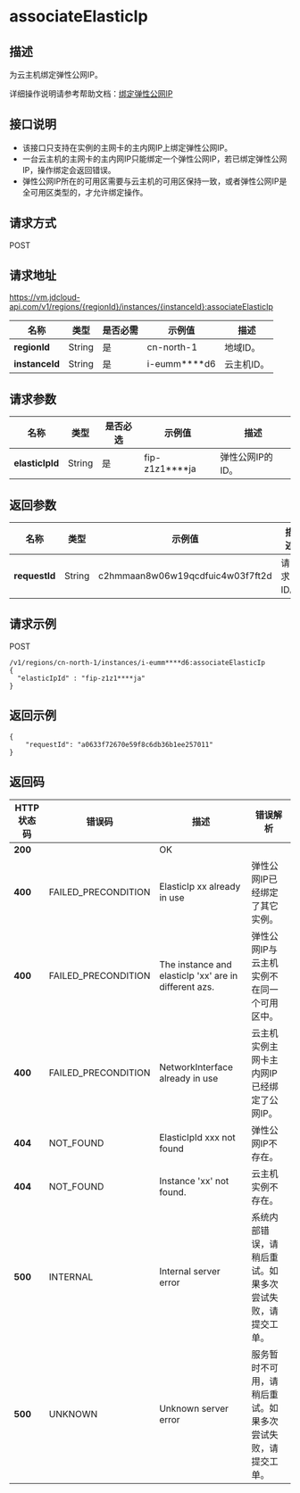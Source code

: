 # associateElasticIp


## 描述

为云主机绑定弹性公网IP。

详细操作说明请参考帮助文档：[绑定弹性公网IP](https://docs.jdcloud.com/cn/virtual-machines/associate-elastic-ip)

## 接口说明
- 该接口只支持在实例的主网卡的主内网IP上绑定弹性公网IP。
- 一台云主机的主网卡的主内网IP只能绑定一个弹性公网IP，若已绑定弹性公网IP，操作绑定会返回错误。
- 弹性公网IP所在的可用区需要与云主机的可用区保持一致，或者弹性公网IP是全可用区类型的，才允许绑定操作。


## 请求方式
POST

## 请求地址
https://vm.jdcloud-api.com/v1/regions/{regionId}/instances/{instanceId}:associateElasticIp

|名称|类型|是否必需|示例值|描述|
|---|---|---|---|---|
|**regionId**|String|是|cn-north-1|地域ID。|
|**instanceId**|String|是|i-eumm****d6|云主机ID。|

## 请求参数
|名称|类型|是否必选|示例值|描述|
|---|---|---|---|---|
|**elasticIpId**|String|是|fip-z1z1****ja|弹性公网IP的ID。|


## 返回参数
|名称|类型|示例值|描述|
|---|---|---|---|
|**requestId**|String|c2hmmaan8w06w19qcdfuic4w03f7ft2d|请求ID。|



## 请求示例
POST

```
/v1/regions/cn-north-1/instances/i-eumm****d6:associateElasticIp
{
  "elasticIpId" : "fip-z1z1****ja"
}
```



## 返回示例
```
{
    "requestId": "a0633f72670e59f8c6db36b1ee257011"
}
```

## 返回码
|HTTP状态码|错误码|描述|错误解析|
|---|---|---|---|
|**200**||OK||
|**400**|FAILED_PRECONDITION|ElasticIp xx already in use|弹性公网IP已经绑定了其它实例。|
|**400**|FAILED_PRECONDITION|The instance and elasticIp 'xx' are in different azs.|弹性公网IP与云主机实例不在同一个可用区中。|
|**400**|FAILED_PRECONDITION|NetworkInterface already in use|云主机实例主网卡主内网IP已经绑定了公网IP。|
|**404**|NOT_FOUND|ElasticIpId xxx not found|弹性公网IP不存在。|
|**404**|NOT_FOUND|Instance 'xx' not found.|云主机实例不存在。|
|**500**|INTERNAL|Internal server error|系统内部错误，请稍后重试。如果多次尝试失败，请提交工单。|
|**500**|UNKNOWN|Unknown server error|服务暂时不可用，请稍后重试。如果多次尝试失败，请提交工单。|
